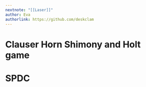 ```yaml
---
nextnote: "[[Laser]]"
author: Eva
authorlink: https://github.com/deskclam
---
```

# Clauser Horn Shimony and Holt game


# SPDC